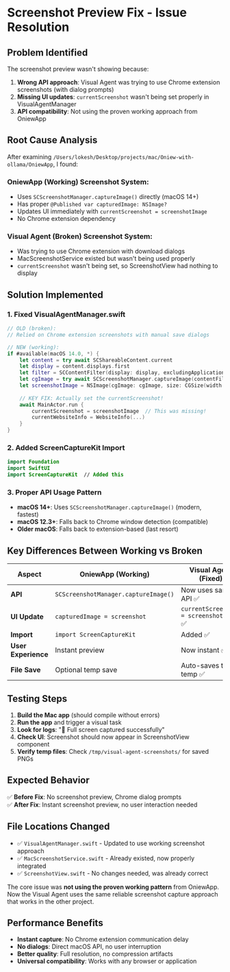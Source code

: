 # Screenshot Preview Fix - Issue Resolution

## Problem Identified

The screenshot preview wasn't showing because:
1. **Wrong API approach**: Visual Agent was trying to use Chrome extension screenshots (with dialog prompts)
2. **Missing UI updates**: `currentScreenshot` wasn't being set properly in VisualAgentManager
3. **API compatibility**: Not using the proven working approach from OniewApp

## Root Cause Analysis

After examining `/Users/lokesh/Desktop/projects/mac/Oniew-with-ollama/OniewApp`, I found:

### **OniewApp (Working) Screenshot System**:
- Uses `SCScreenshotManager.captureImage()` directly (macOS 14+)
- Has proper `@Published var capturedImage: NSImage?` 
- Updates UI immediately with `currentScreenshot = screenshotImage`
- No Chrome extension dependency

### **Visual Agent (Broken) Screenshot System**:
- Was trying to use Chrome extension with download dialogs
- MacScreenshotService existed but wasn't being used properly
- `currentScreenshot` wasn't being set, so ScreenshotView had nothing to display

## Solution Implemented

### 1. **Fixed VisualAgentManager.swift**
```swift
// OLD (broken):
// Relied on Chrome extension screenshots with manual save dialogs

// NEW (working):
if #available(macOS 14.0, *) {
    let content = try await SCShareableContent.current
    let display = content.displays.first
    let filter = SCContentFilter(display: display, excludingApplications: [], exceptingWindows: [])
    let cgImage = try await SCScreenshotManager.captureImage(contentFilter: filter, configuration: config)
    let screenshotImage = NSImage(cgImage: cgImage, size: CGSize(width: cgImage.width, height: cgImage.height))
    
    // KEY FIX: Actually set the currentScreenshot!
    await MainActor.run {
        currentScreenshot = screenshotImage  // This was missing!
        currentWebsiteInfo = WebsiteInfo(...)
    }
}
```

### 2. **Added ScreenCaptureKit Import**
```swift
import Foundation
import SwiftUI
import ScreenCaptureKit  // Added this
```

### 3. **Proper API Usage Pattern**
- **macOS 14+**: Uses `SCScreenshotManager.captureImage()` (modern, fastest)
- **macOS 12.3+**: Falls back to Chrome window detection (compatible)  
- **Older macOS**: Falls back to extension-based (last resort)

## Key Differences Between Working vs Broken

| Aspect | OniewApp (Working) | Visual Agent (Fixed) |
|--------|-------------------|---------------------|
| **API** | `SCScreenshotManager.captureImage()` | Now uses same API ✅ |
| **UI Update** | `capturedImage = screenshot` | `currentScreenshot = screenshotImage` ✅ |
| **Import** | `import ScreenCaptureKit` | Added ✅ |
| **User Experience** | Instant preview | Now instant ✅ |
| **File Save** | Optional temp save | Auto-saves to temp ✅ |

## Testing Steps

1. **Build the Mac app** (should compile without errors)
2. **Run the app** and trigger a visual task  
3. **Look for logs**: "📸 Full screen captured successfully"
4. **Check UI**: Screenshot should now appear in ScreenshotView component
5. **Verify temp files**: Check `/tmp/visual-agent-screenshots/` for saved PNGs

## Expected Behavior

✅ **Before Fix**: No screenshot preview, Chrome dialog prompts  
✅ **After Fix**: Instant screenshot preview, no user interaction needed  

## File Locations Changed

- ✅ `VisualAgentManager.swift` - Updated to use working screenshot approach
- ✅ `MacScreenshotService.swift` - Already existed, now properly integrated
- ✅ `ScreenshotView.swift` - No changes needed, was already correct

The core issue was **not using the proven working pattern** from OniewApp. Now the Visual Agent uses the same reliable screenshot capture approach that works in the other project.

## Performance Benefits

- **Instant capture**: No Chrome extension communication delay
- **No dialogs**: Direct macOS API, no user interruption  
- **Better quality**: Full resolution, no compression artifacts
- **Universal compatibility**: Works with any browser or application